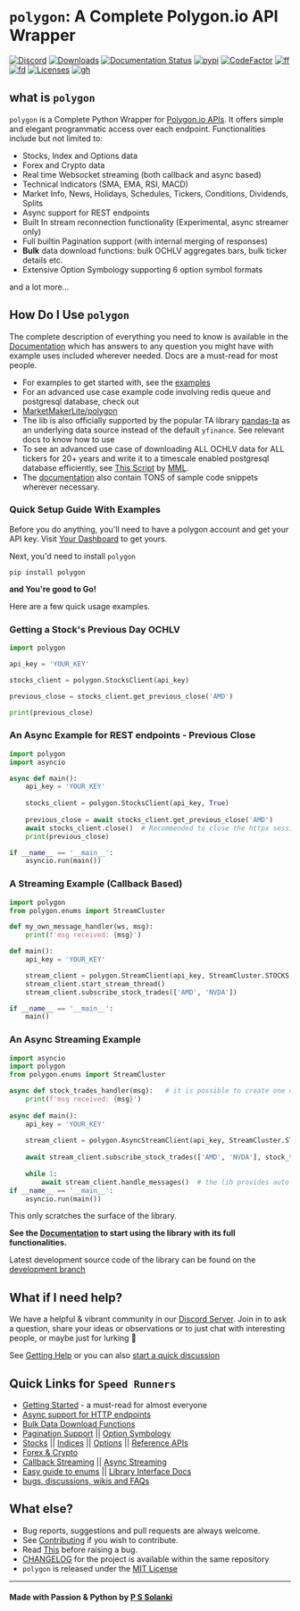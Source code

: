 # `polygon`: A Complete Polygon.io API Wrapper

[![Discord](https://img.shields.io/discord/903351697995337820)](https://discord.gg/jPkARduU6N) [![Downloads](https://static.pepy.tech/personalized-badge/polygon?period=total&units=international_system&left_color=grey&right_color=orange&left_text=Downloads)](https://pepy.tech/project/polygon) [![Documentation Status](https://readthedocs.org/projects/polygon/badge/?version=latest)](https://polygon.readthedocs.io/en/latest/Getting-Started.html) [![pypi](https://img.shields.io/pypi/v/polygon?label=latest%20version)](https://pypi.org/project/polygon/) [![CodeFactor](https://www.codefactor.io/repository/github/pssolanki111/polygon/badge/main)](https://www.codefactor.io/repository/github/pssolanki111/polygon/overview/main) [![ff](https://img.shields.io/github/issues-raw/pssolanki111/polygon)](https://github.com/pssolanki111/polygon/issues) [![fd](https://img.shields.io/github/contributors/pssolanki111/polygon)](https://github.com/pssolanki111/polygon/graphs/contributors) [![Licenses](https://img.shields.io/pypi/l/polygon)](https://github.com/pssolanki111/polygon/blob/main/LICENSE) [![gh](https://img.shields.io/github/followers/pssolanki111?label=Github%20Follows)](https://github.com/pssolanki111)                                                          

## what is `polygon`
`polygon` is a Complete Python Wrapper for [Polygon.io APIs](https://polygon.io/). It offers 
simple and elegant programmatic access over each endpoint. Functionalities include but not limited to:

- Stocks, Index and Options data
- Forex and Crypto data
- Real time Websocket streaming (both callback and async based)
- Technical Indicators (SMA, EMA, RSI, MACD)
- Market Info, News, Holidays, Schedules, Tickers, Conditions, Dividends, Splits
- Async support for REST endpoints
- Built In stream reconnection functionality (Experimental, async streamer only)
- Full builtin Pagination support (with internal merging of responses)
- **Bulk** data download functions: bulk OCHLV aggregates bars, bulk ticker details etc.
- Extensive Option Symbology supporting 6 option symbol formats 

and a lot more...

## How Do I Use `polygon`

The complete description of everything you need to know is available in the [Documentation](https://polygon.readthedocs.io/en/latest/Getting-Started.html) which has answers to 
any question you might have with example uses included wherever needed. Docs are a must-read for most people.

- For examples to get started with, see the [examples](https://github.com/pssolanki111/polygon/tree/main/EXAMPLES)
- For an advanced use case example code involving redis queue and postgresql database, check out 
- [MarketMakerLite/polygon](https://github.com/MarketMakerLite/polygon) 
- The lib is also officially supported by the popular TA library [pandas-ta](https://github.com/twopirllc/pandas-ta) 
  as an underlying data source instead of the default `yfinance`. See relevant docs to know how to use
- To see an advanced use case of downloading ALL OCHLV data for ALL tickers for 20+ years and write it to a 
  timescale enabled postgresql database efficiently, see [This Script](https://github.com/MarketMakerLite/polygon/blob/main/historical_data/advanced.py) by [MML](https://github.com/MarketMakerLite).
- The [documentation](https://polygon.readthedocs.io/en/latest/Getting-Started.html) also contain TONS of sample 
  code snippets wherever necessary.

### Quick Setup Guide With Examples

Before you do anything, you'll need to have a polygon account and get your API key. 
Visit [Your Dashboard](https://polygon.io/dashboard/api-keys) to get yours.

Next, you'd need to install `polygon`

```shell
pip install polygon
```

**and You're good to Go!** 

Here are a few quick usage examples.

### Getting a Stock's Previous Day OCHLV

```python
import polygon

api_key = 'YOUR_KEY'

stocks_client = polygon.StocksClient(api_key)

previous_close = stocks_client.get_previous_close('AMD')

print(previous_close)
```

### An Async Example for REST endpoints - Previous Close

```python
import polygon
import asyncio

async def main():
    api_key = 'YOUR_KEY'
    
    stocks_client = polygon.StocksClient(api_key, True)
    
    previous_close = await stocks_client.get_previous_close('AMD')
    await stocks_client.close()  # Recommended to close the httpx session when it's not needed. 
    print(previous_close)

if __name__ == '__main__':
    asyncio.run(main())
```

### A Streaming Example (Callback Based)

```python
import polygon
from polygon.enums import StreamCluster

def my_own_message_handler(ws, msg):
    print(f'msg received: {msg}')

def main():
    api_key = 'YOUR_KEY'

    stream_client = polygon.StreamClient(api_key, StreamCluster.STOCKS, on_message=my_own_message_handler)
    stream_client.start_stream_thread()
    stream_client.subscribe_stock_trades(['AMD', 'NVDA'])

if __name__ == '__main__':
    main()
```
### An Async Streaming Example

```python
import asyncio
import polygon
from polygon.enums import StreamCluster

async def stock_trades_handler(msg):   # it is possible to create one common message handler for different services.
    print(f'msg received: {msg}')
    
async def main():
    api_key = 'YOUR_KEY'
    
    stream_client = polygon.AsyncStreamClient(api_key, StreamCluster.STOCKS)
    
    await stream_client.subscribe_stock_trades(['AMD', 'NVDA'], stock_trades_handler)
    
    while 1:
        await stream_client.handle_messages()  # the lib provides auto reconnect functionality. See docs for info
if __name__ == '__main__':
    asyncio.run(main())

```
This only scratches the surface of the library.

**See the [Documentation](https://polygon.readthedocs.io/) to start using the library with its full functionalities.**

Latest development source code of the library can be found on the 
[development branch](https://github.com/pssolanki111/polygon/tree/dev)

## What if I need help?

We have a helpful & vibrant community in our [Discord Server](https://discord.gg/jPkARduU6N). Join in to ask a 
question, share your ideas or observations or to just chat with interesting people, or maybe just for lurking :eyes:

See [Getting Help](https://polygon.readthedocs.io/en/latest/getting_help.html) or you can also [start a quick discussion](https://github.com/pssolanki111/polygon/discussions)

## Quick Links for `Speed Runners`

- [Getting Started](https://polygon.readthedocs.io/en/latest/Getting-Started.html) - a must-read for almost everyone
- [Async support for HTTP endpoints](https://polygon.readthedocs.io/en/latest/Getting-Started.html#async-support-for-rest-endpoints)
- [Bulk Data Download Functions](https://polygon.readthedocs.io/en/latest/bulk_data_download_functions.html)
- [Pagination Support](https://polygon.readthedocs.io/en/latest/Getting-Started.html#pagination-support) || [Option Symbology](https://polygon.readthedocs.io/en/latest/Options.html#working-with-option-symbols)
- [Stocks](https://polygon.readthedocs.io/en/latest/Stocks.html) || [Indices](https://polygon.readthedocs.io/en/latest/Indices.html) || [Options](https://polygon.readthedocs.io/en/latest/Options.html) || [Reference APIs](https://polygon.readthedocs.io/en/latest/References.html)
- [Forex & Crypto](https://polygon.readthedocs.io/en/latest/Forex_Crypto.html)
- [Callback Streaming](https://polygon.readthedocs.io/en/latest/Callback-Streaming.html) || [Async Streaming](https://polygon.readthedocs.io/en/latest/Async-Streaming.html)
- [Easy guide to enums](https://polygon.readthedocs.io/en/latest/using_enums.html) || [Library Interface Docs](https://polygon.readthedocs.io/en/latest/Library-Interface-Documentation.html)
- [bugs, discussions, wikis and FAQs](https://polygon.readthedocs.io/en/latest/bugs_discussions_wikis_faqs.html)

## What else?

- Bug reports, suggestions and pull requests are always welcome.
- See [Contributing](https://polygon.readthedocs.io/en/latest/contrib_and_license.html) if you wish to contribute.
- Read [This](https://polygon.readthedocs.io/en/latest/bugs_discussions_wikis_faqs.html) before raising a bug.
- [CHANGELOG](https://github.com/pssolanki111/polygon/blob/main/CHANGELOG.md) for the project is available within the same repository
- `polygon` is released under the [MIT License](https://github.com/pssolanki111/polygon/blob/main/LICENSE)

---
#### Made with Passion & Python by [P S Solanki](https://github.com/pssolanki111)
